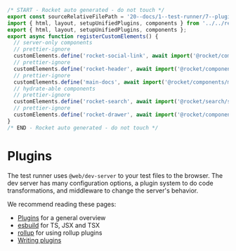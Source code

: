 ```js server
/* START - Rocket auto generated - do not touch */
export const sourceRelativeFilePath = '20--docs/1--test-runner/7--plugins.rocket.md';
import { html, layout, setupUnifiedPlugins, components } from '../../recursive.data.js';
export { html, layout, setupUnifiedPlugins, components };
export async function registerCustomElements() {
  // server-only components
  // prettier-ignore
  customElements.define('rocket-social-link', await import('@rocket/components/social-link.js').then(m => m.RocketSocialLink));
  // prettier-ignore
  customElements.define('rocket-header', await import('@rocket/components/header.js').then(m => m.RocketHeader));
  // prettier-ignore
  customElements.define('main-docs', await import('@rocket/components/main-docs.js').then(m => m.MainDocs));
  // hydrate-able components
  // prettier-ignore
  customElements.define('rocket-search', await import('@rocket/search/search.js').then(m => m.RocketSearch));
  // prettier-ignore
  customElements.define('rocket-drawer', await import('@rocket/components/drawer.js').then(m => m.RocketDrawer));
}
/* END - Rocket auto generated - do not touch */
```

# Plugins

The test runner uses `@web/dev-server` to your test files to the browser. The dev server has many configuration options, a plugin system to do code transformations, and middleware to change the server's behavior.

We recommend reading these pages:

- [Plugins](../dev-server/plugins/overview.md) for a general overview
- [esbuild](../dev-server/plugins/esbuild.md) for TS, JSX and TSX
- [rollup](../dev-server/plugins/rollup.md) for using rollup plugins
- [Writing plugins](../dev-server/writing-plugins/overview.md)
